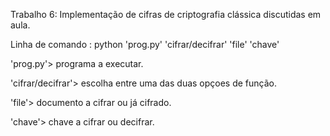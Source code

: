 Trabalho 6: Implementação de cifras de criptografia clássica discutidas em aula.
	    	

Linha de comando : python 'prog.py' 'cifrar/decifrar' 'file' 'chave'

'prog.py'> programa a executar.

'cifrar/decifrar'> escolha entre uma das duas opçoes de função.

'file'> documento a cifrar ou já cifrado.

'chave'> chave a cifrar ou decifrar.
